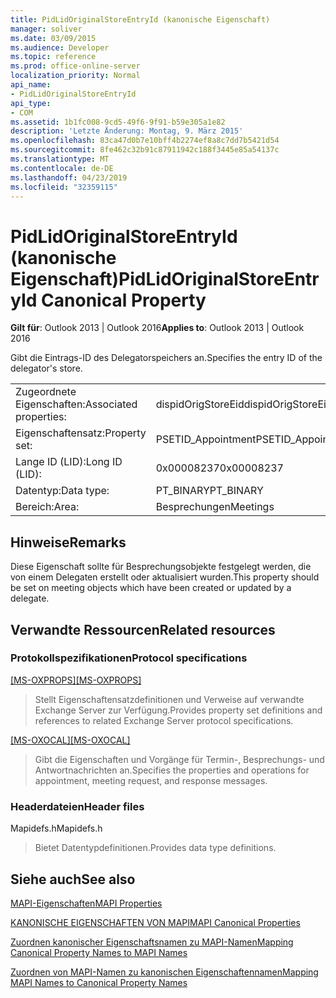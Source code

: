 ```yaml
---
title: PidLidOriginalStoreEntryId (kanonische Eigenschaft)
manager: soliver
ms.date: 03/09/2015
ms.audience: Developer
ms.topic: reference
ms.prod: office-online-server
localization_priority: Normal
api_name:
- PidLidOriginalStoreEntryId
api_type:
- COM
ms.assetid: 1b1fc008-9cd5-49f6-9f91-b59e305a1e82
description: 'Letzte Änderung: Montag, 9. März 2015'
ms.openlocfilehash: 83ca47d0b7e10bff4b2274ef8a8c7dd7b5421d54
ms.sourcegitcommit: 8fe462c32b91c87911942c188f3445e85a54137c
ms.translationtype: MT
ms.contentlocale: de-DE
ms.lasthandoff: 04/23/2019
ms.locfileid: "32359115"
---
```

# <a name="pidlidoriginalstoreentryid-canonical-property"></a><span data-ttu-id="31269-103">PidLidOriginalStoreEntryId (kanonische Eigenschaft)</span><span class="sxs-lookup"><span data-stu-id="31269-103">PidLidOriginalStoreEntryId Canonical Property</span></span>

  
  
<span data-ttu-id="31269-104">**Gilt für**: Outlook 2013 | Outlook 2016</span><span class="sxs-lookup"><span data-stu-id="31269-104">**Applies to**: Outlook 2013 | Outlook 2016</span></span> 
  
<span data-ttu-id="31269-105">Gibt die Eintrags-ID des Delegatorspeichers an.</span><span class="sxs-lookup"><span data-stu-id="31269-105">Specifies the entry ID of the delegator's store.</span></span>
  
|||
|:-----|:-----|
|<span data-ttu-id="31269-106">Zugeordnete Eigenschaften:</span><span class="sxs-lookup"><span data-stu-id="31269-106">Associated properties:</span></span>  <br/> |<span data-ttu-id="31269-107">dispidOrigStoreEid</span><span class="sxs-lookup"><span data-stu-id="31269-107">dispidOrigStoreEid</span></span>  <br/> |
|<span data-ttu-id="31269-108">Eigenschaftensatz:</span><span class="sxs-lookup"><span data-stu-id="31269-108">Property set:</span></span>  <br/> |<span data-ttu-id="31269-109">PSETID_Appointment</span><span class="sxs-lookup"><span data-stu-id="31269-109">PSETID_Appointment</span></span>  <br/> |
|<span data-ttu-id="31269-110">Lange ID (LID):</span><span class="sxs-lookup"><span data-stu-id="31269-110">Long ID (LID):</span></span>  <br/> |<span data-ttu-id="31269-111">0x00008237</span><span class="sxs-lookup"><span data-stu-id="31269-111">0x00008237</span></span>  <br/> |
|<span data-ttu-id="31269-112">Datentyp:</span><span class="sxs-lookup"><span data-stu-id="31269-112">Data type:</span></span>  <br/> |<span data-ttu-id="31269-113">PT_BINARY</span><span class="sxs-lookup"><span data-stu-id="31269-113">PT_BINARY</span></span>  <br/> |
|<span data-ttu-id="31269-114">Bereich:</span><span class="sxs-lookup"><span data-stu-id="31269-114">Area:</span></span>  <br/> |<span data-ttu-id="31269-115">Besprechungen</span><span class="sxs-lookup"><span data-stu-id="31269-115">Meetings</span></span>  <br/> |
   
## <a name="remarks"></a><span data-ttu-id="31269-116">Hinweise</span><span class="sxs-lookup"><span data-stu-id="31269-116">Remarks</span></span>

<span data-ttu-id="31269-117">Diese Eigenschaft sollte für Besprechungsobjekte festgelegt werden, die von einem Delegaten erstellt oder aktualisiert wurden.</span><span class="sxs-lookup"><span data-stu-id="31269-117">This property should be set on meeting objects which have been created or updated by a delegate.</span></span>
  
## <a name="related-resources"></a><span data-ttu-id="31269-118">Verwandte Ressourcen</span><span class="sxs-lookup"><span data-stu-id="31269-118">Related resources</span></span>

### <a name="protocol-specifications"></a><span data-ttu-id="31269-119">Protokollspezifikationen</span><span class="sxs-lookup"><span data-stu-id="31269-119">Protocol specifications</span></span>

<span data-ttu-id="31269-120">[[MS-OXPROPS]](https://msdn.microsoft.com/library/f6ab1613-aefe-447d-a49c-18217230b148%28Office.15%29.aspx)</span><span class="sxs-lookup"><span data-stu-id="31269-120">[[MS-OXPROPS]](https://msdn.microsoft.com/library/f6ab1613-aefe-447d-a49c-18217230b148%28Office.15%29.aspx)</span></span>
  
> <span data-ttu-id="31269-121">Stellt Eigenschaftensatzdefinitionen und Verweise auf verwandte Exchange Server zur Verfügung.</span><span class="sxs-lookup"><span data-stu-id="31269-121">Provides property set definitions and references to related Exchange Server protocol specifications.</span></span>
    
<span data-ttu-id="31269-122">[[MS-OXOCAL]](https://msdn.microsoft.com/library/09861fde-c8e4-4028-9346-e7c214cfdba1%28Office.15%29.aspx)</span><span class="sxs-lookup"><span data-stu-id="31269-122">[[MS-OXOCAL]](https://msdn.microsoft.com/library/09861fde-c8e4-4028-9346-e7c214cfdba1%28Office.15%29.aspx)</span></span>
  
> <span data-ttu-id="31269-123">Gibt die Eigenschaften und Vorgänge für Termin-, Besprechungs- und Antwortnachrichten an.</span><span class="sxs-lookup"><span data-stu-id="31269-123">Specifies the properties and operations for appointment, meeting request, and response messages.</span></span>
    
### <a name="header-files"></a><span data-ttu-id="31269-124">Headerdateien</span><span class="sxs-lookup"><span data-stu-id="31269-124">Header files</span></span>

<span data-ttu-id="31269-125">Mapidefs.h</span><span class="sxs-lookup"><span data-stu-id="31269-125">Mapidefs.h</span></span>
  
> <span data-ttu-id="31269-126">Bietet Datentypdefinitionen.</span><span class="sxs-lookup"><span data-stu-id="31269-126">Provides data type definitions.</span></span>
    
## <a name="see-also"></a><span data-ttu-id="31269-127">Siehe auch</span><span class="sxs-lookup"><span data-stu-id="31269-127">See also</span></span>



[<span data-ttu-id="31269-128">MAPI-Eigenschaften</span><span class="sxs-lookup"><span data-stu-id="31269-128">MAPI Properties</span></span>](mapi-properties.md)
  
[<span data-ttu-id="31269-129">KANONISCHE EIGENSCHAFTEN VON MAPI</span><span class="sxs-lookup"><span data-stu-id="31269-129">MAPI Canonical Properties</span></span>](mapi-canonical-properties.md)
  
[<span data-ttu-id="31269-130">Zuordnen kanonischer Eigenschaftsnamen zu MAPI-Namen</span><span class="sxs-lookup"><span data-stu-id="31269-130">Mapping Canonical Property Names to MAPI Names</span></span>](mapping-canonical-property-names-to-mapi-names.md)
  
[<span data-ttu-id="31269-131">Zuordnen von MAPI-Namen zu kanonischen Eigenschaftennamen</span><span class="sxs-lookup"><span data-stu-id="31269-131">Mapping MAPI Names to Canonical Property Names</span></span>](mapping-mapi-names-to-canonical-property-names.md)

